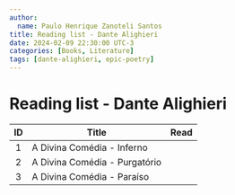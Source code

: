 ```yaml
---
author:
  name: Paulo Henrique Zanoteli Santos
title: Reading list - Dante Alighieri
date: 2024-02-09 22:30:00 UTC-3
categories: [Books, Literature]
tags: [dante-alighieri, epic-poetry]
---
```


# Reading list - Dante Alighieri

| ID  | Title                         | Read |
|:---:| ----------------------------- |:----:|
| 1   | A Divina Comédia - Inferno    |      |
| 2   | A Divina Comédia - Purgatório |      |
| 3   | A Divina Comédia - Paraíso    |      |

